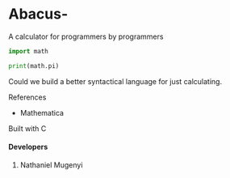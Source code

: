 # Abacus-


A calculator for programmers by programmers 


```python
import math

print(math.pi)
```

Could we build a better syntactical language for just calculating. 

References
- Mathematica 


Built with C 

#### Developers

1. Nathaniel Mugenyi